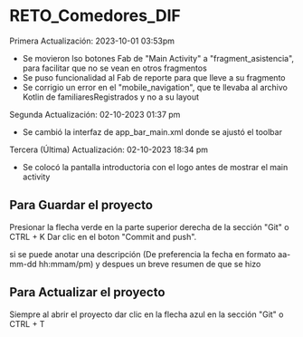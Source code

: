 # RETO_Comedores_DIF
Primera Actualización: 2023-10-01 03:53pm
- Se movieron lso botones Fab de "Main Activity" a "fragment_asistencia", para facilitar que no se vean en otros fragmentos
- Se puso funcionalidad al Fab de reporte para que lleve a su fragmento
- Se corrigio un error en el "mobile_navigation", que te llevaba al archivo Kotlin de familiaresRegistrados y no a su layout

Segunda Actualización: 02-10-2023 01:37 pm
- Se cambió la interfaz de app_bar_main.xml donde se ajustó el toolbar 

Tercera (Última) Actualización: 02-10-2023 18:34 pm
- Se colocó la pantalla introductoria con el logo antes de mostrar el main activity

## Para Guardar el proyecto
Presionar la flecha verde en la parte superior derecha de la sección "Git" o CTRL + K
Dar clic en el boton "Commit and push".

si se puede anotar una descripción (De preferencia la fecha en formato aa-mm-dd hh:mmam/pm) 
y despues un breve resumen de que se hizo

## Para Actualizar el proyecto
Siempre al abrir el proyecto dar clic en la flecha azul en la sección "Git" o CTRL + T
